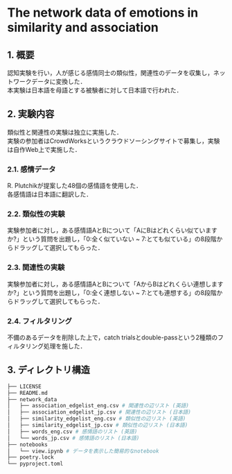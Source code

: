 # The network data of emotions in similarity and association
## 1. 概要
認知実験を行い，人が感じる感情同士の類似性，関連性のデータを収集し，ネットワークデータに変換した．  
本実験は日本語を母語とする被験者に対して日本語で行われた．

## 2. 実験内容
類似性と関連性の実験は独立に実施した．  
実験の参加者はCrowdWorksというクラウドソーシングサイトで募集し，実験は自作Web上で実施した．

### 2.1. 感情データ
R. Plutchikが提案した48個の感情語を使用した．  
各感情語は日本語に翻訳した．

### 2.2. 類似性の実験
実験参加者に対し，ある感情語AとBについて「AにBはどれくらい似ていますか?」という質問を出題し，「0:全く似ていない ~ 7:とても似ている」の8段階からドラッグして選択してもらった．

### 2.3. 関連性の実験
実験参加者に対し，ある感情語AとBについて「AからBはどれくらい連想しますか?」という質問を出題し，「0:全く連想しない ~ 7:とても連想する」の8段階からドラッグして選択してもらった．

### 2.4. フィルタリング
不備のあるデータを削除した上で，catch trialsとdouble-passという2種類のフィルタリング処理を施した．

## 3. ディレクトリ構造
```bash
├── LICENSE
├── README.md
├── network_data
│   ├── association_edgelist_eng.csv # 関連性の辺リスト (英語)
│   ├── association_edgelist_jp.csv # 関連性の辺リスト (日本語)
│   ├── similarity_edgelist_eng.csv # 類似性の辺リスト (英語)
│   ├── similarity_edgelist_jp.csv # 類似性の辺リスト (日本語)
│   ├── words_eng.csv # 感情語のリスト (英語)
│   └── words_jp.csv # 感情語のリスト (日本語)
├── notebooks
│   └── view.ipynb # データを表示した簡易的なnotebook
├── poetry.lock
└── pyproject.toml
```